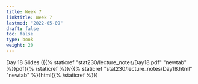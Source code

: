 ```yaml
---
title: Week 7 
linktitle: Week 7
lastmod: "2022-05-09"
draft: false  
toc: false  
type: book  
weight: 20
---
```



Day 18 Slides ({{% staticref "stat230/lecture_notes/Day18.pdf" "newtab" %}}pdf{{% /staticref %}}/{{% staticref "stat230/lecture_notes/Day18.html" "newtab" %}}html{{% /staticref %}})